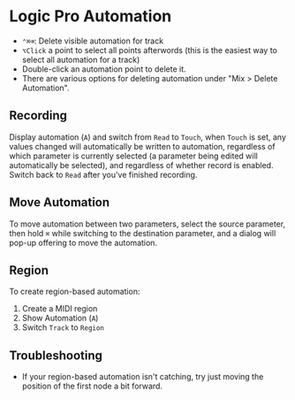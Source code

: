 # Logic Pro Automation

- `⌃⌘⌫`: Delete visible automation for track
- `⌥Click` a point to select all points afterwords (this is the easiest way to select all automation for a track)
- Double-click an automation point to delete it.
- There are various options for deleting automation under "Mix > Delete Automation".

## Recording

Display automation (`A`) and switch from `Read` to `Touch`, when `Touch` is set, any values changed will automatically be written to automation, regardless of which parameter is currently selected (a parameter being edited will automatically be selected), and regardless of whether record is enabled. Switch back to `Read` after you've finished recording.

## Move Automation

To move automation between two parameters, select the source parameter, then hold `⌘` while switching to the destination parameter, and a dialog will pop-up offering to move the automation.

## Region

To create region-based automation:

1. Create a MIDI region
2. Show Automation (`A`)
3. Switch `Track` to `Region`

## Troubleshooting

- If your region-based automation isn't catching, try just moving the position of the first node a bit forward.

